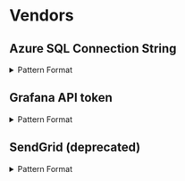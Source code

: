 <!-- WARNING: This README is generated automatically
-->
# Vendors

## Azure SQL Connection String


<details>
<summary>Pattern Format</summary>
<p>

```regex
(?i)[a-z][a-z0-9-]+\.database(?:\.secure)?\.(?:(?:windows|usgovcloudapi)\.net|chinacloudapi\.cn|cloudapi\.de)
```

**Comments / Notes:**
- Deprecated from Secret Scanning for private repositories: https://github.blog/changelog/2021-10-18-secret-scanning-no-longer-supports-azure-sql-connection-strings-in-private-repos/
- Current Version: v1.0
</p>
</details>


## Grafana API token


<details>
<summary>Pattern Format</summary>
<p>

```regex
eyJrIjoi(?i)[a-z0-9-_=]{42}
```

**Comments / Notes:**

- Current Version: v0.1
</p>
</details>



## SendGrid (deprecated)


<details>
<summary>Pattern Format</summary>
<p>

```regex
SG\.[a-zA-Z0-9-]*\.[a-zA-Z0-9-]*
```

**Comments / Notes:**

- Current Version: v0.1
- Deprecated (supported by Secret Scanning)
</p>
</details>

